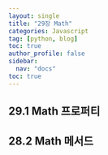 ```yaml
---
layout: single
title: "29장 Math"
categories: Javascript
tag: [python, blog]
toc: true
author_profile: false
sidebar:
  nav: "docs"
toc: true
---
```

## 29.1 Math 프로퍼티

## 28.2 Math 메서드